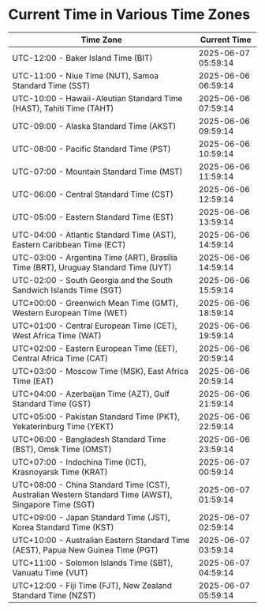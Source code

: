 # Current Time in Various Time Zones

| Time Zone | Current Time |
|-----------|--------------|
| UTC-12:00 - Baker Island Time (BIT) | 2025-06-07 05:59:14 |
| UTC-11:00 - Niue Time (NUT), Samoa Standard Time (SST) | 2025-06-06 06:59:14 |
| UTC-10:00 - Hawaii-Aleutian Standard Time (HAST), Tahiti Time (TAHT) | 2025-06-06 07:59:14 |
| UTC-09:00 - Alaska Standard Time (AKST) | 2025-06-06 09:59:14 |
| UTC-08:00 - Pacific Standard Time (PST) | 2025-06-06 10:59:14 |
| UTC-07:00 - Mountain Standard Time (MST) | 2025-06-06 11:59:14 |
| UTC-06:00 - Central Standard Time (CST) | 2025-06-06 12:59:14 |
| UTC-05:00 - Eastern Standard Time (EST) | 2025-06-06 13:59:14 |
| UTC-04:00 - Atlantic Standard Time (AST), Eastern Caribbean Time (ECT) | 2025-06-06 14:59:14 |
| UTC-03:00 - Argentina Time (ART), Brasília Time (BRT), Uruguay Standard Time (UYT) | 2025-06-06 14:59:14 |
| UTC-02:00 - South Georgia and the South Sandwich Islands Time (SGT) | 2025-06-06 15:59:14 |
| UTC±00:00 - Greenwich Mean Time (GMT), Western European Time (WET) | 2025-06-06 18:59:14 |
| UTC+01:00 - Central European Time (CET), West Africa Time (WAT) | 2025-06-06 19:59:14 |
| UTC+02:00 - Eastern European Time (EET), Central Africa Time (CAT) | 2025-06-06 20:59:14 |
| UTC+03:00 - Moscow Time (MSK), East Africa Time (EAT) | 2025-06-06 20:59:14 |
| UTC+04:00 - Azerbaijan Time (AZT), Gulf Standard Time (GST) | 2025-06-06 21:59:14 |
| UTC+05:00 - Pakistan Standard Time (PKT), Yekaterinburg Time (YEKT) | 2025-06-06 22:59:14 |
| UTC+06:00 - Bangladesh Standard Time (BST), Omsk Time (OMST) | 2025-06-06 23:59:14 |
| UTC+07:00 - Indochina Time (ICT), Krasnoyarsk Time (KRAT) | 2025-06-07 00:59:14 |
| UTC+08:00 - China Standard Time (CST), Australian Western Standard Time (AWST), Singapore Time (SGT) | 2025-06-07 01:59:14 |
| UTC+09:00 - Japan Standard Time (JST), Korea Standard Time (KST) | 2025-06-07 02:59:14 |
| UTC+10:00 - Australian Eastern Standard Time (AEST), Papua New Guinea Time (PGT) | 2025-06-07 03:59:14 |
| UTC+11:00 - Solomon Islands Time (SBT), Vanuatu Time (VUT) | 2025-06-07 04:59:14 |
| UTC+12:00 - Fiji Time (FJT), New Zealand Standard Time (NZST) | 2025-06-07 05:59:14 |
